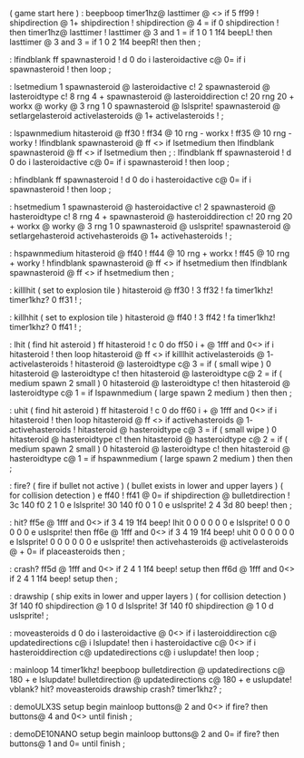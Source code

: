 ( game start here )
: beepboop
  timer1hz@ lasttimer @ <> if
    5 ff99 ! 
    shipdirection @ 1+ shipdirection !
    shipdirection @ 4 = if
      0 shipdirection ! then
    timer1hz@ lasttimer !
    lasttimer @ 3 and 1 = if
      1 0 1 1f4 beepL! 
      then
    lasttimer @ 3 and 3 = if
      1 0 2 1f4 beepR! 
      then
  then ;

: lfindblank
  ff spawnasteroid !
  d 0 do
    i lasteroidactive c@ 0= if
      i spawnasteroid ! then
  loop ;

: lsetmedium
    1 spawnasteroid @ lasteroidactive c!
    2 spawnasteroid @ lasteroidtype c!
    8 rng 4 + spawnasteroid @ lasteroiddirection c!
    20 rng 20 + workx @ worky @ 3 rng 1 0
      spawnasteroid @ lslsprite!
    spawnasteroid @ setlargelasteroid
    activelasteroids @ 1+ activelasteroids ! ;
    
: lspawnmedium
  hitasteroid @ ff30 !
  ff34 @ 10 rng - workx !
  ff35 @ 10 rng - worky !
  lfindblank spawnasteroid @ ff <> if
    lsetmedium then
  lfindblank spawnasteroid @ ff <> if
    lsetmedium then ;
: lfindblank
  ff spawnasteroid !
  d 0 do
    i lasteroidactive c@ 0= if
      i spawnasteroid ! then
  loop ;

: hfindblank
  ff spawnasteroid !
  d 0 do
    i hasteroidactive c@ 0= if
      i spawnasteroid ! then
  loop ;
 
: hsetmedium
    1 spawnasteroid @ hasteroidactive c!
    2 spawnasteroid @ hasteroidtype c!
    8 rng 4 + spawnasteroid @ hasteroiddirection c!
    20 rng 20 + workx @ worky @ 3 rng 1 0
      spawnasteroid @ uslsprite!
    spawnasteroid @ setlargehasteroid
    activehasteroids @ 1+ activehasteroids ! ;
    
: hspawnmedium
  hitasteroid @ ff40 !
  ff44 @ 10 rng + workx !
  ff45 @ 10 rng + worky !
  hfindblank spawnasteroid @ ff <> if
    hsetmedium then
  lfindblank spawnasteroid @ ff <> if
    hsetmedium then ;

: killlhit
  ( set to explosion tile )
  hitasteroid @ ff30 !
  3 ff32 ! fa timer1khz! timer1khz?
  0 ff31 ! ;

: killhhit
  ( set to explosion tile )
  hitasteroid @ ff40 !
  3 ff42 ! fa timer1khz! timer1khz?
  0 ff41 ! ;
  
: lhit
  ( find hit asteroid )
  ff hitasteroid !
  c 0 do
  ff50 i + @ 1fff and 0<> if
    i hitasteroid ! then
  loop
  hitasteroid @ ff <> if
    killlhit
    activelasteroids @ 1- activelasteroids !
    hitasteroid @ lasteroidtype c@ 3 = if
        ( small wipe )
        0 hitasteroid @ lasteroidtype c!
        then
    hitasteroid @ lasteroidtype c@ 2 = if
        ( medium spawn 2 small )
        0 hitasteroid @ lasteroidtype c!
        then
    hitasteroid @ lasteroidtype c@ 1 = if
        lspawnmedium
        ( large spawn 2 medium )
    then 
  then ;
    
: uhit
  ( find hit asteroid )
  ff hitasteroid !
  c 0 do
    ff60 i + @ 1fff and 0<> if
    i hitasteroid ! then
  loop
  hitasteroid @ ff <> if
    activehasteroids @ 1- activehasteroids !
    hitasteroid @ hasteroidtype c@ 3 = if
        ( small wipe )
        0 hitasteroid @ hasteroidtype c!
        then
    hitasteroid @ hasteroidtype c@ 2 = if
        ( medium spawn 2 small )
        0 hitasteroid @ lasteroidtype c!
        then
    hitasteroid @ hasteroidtype c@ 1 = if
        hspawnmedium
        ( large spawn 2 medium )
    then 
  then ;
    
: fire?
  ( fire if bullet not active )
  ( bullet exists in lower and upper layers )
  ( for collision detection )
  e ff40 ! ff41 @ 0= if
    shipdirection @ bulletdirection !
    3c 140 f0 2 1 0 e lslsprite!
    30 140 f0 0 1 0 e uslsprite!
    2 4 3d 80 beep! then ;
    
: hit?
  ff5e @ 1fff and 0<> if
    3 4 19 1f4 beep!
    lhit
    0 0 0 0 0 0 e lslsprite!
    0 0 0 0 0 0 e uslsprite!
  then
  ff6e @ 1fff and 0<> if
    3 4 19 1f4 beep!
    uhit
    0 0 0 0 0 0 e lslsprite!
    0 0 0 0 0 0 e uslsprite!
  then 
  activehasteroids @ activelasteroids @ +
  0= if
    placeasteroids then ;

: crash?
  ff5d @ 1fff and 0<> if
    2 4 1 1f4 beep!
    setup
  then
  ff6d @ 1fff and 0<> if
    2 4 1 1f4 beep!
    setup
  then ;
  
: drawship
  ( ship exits in lower and upper layers )
  ( for collision detection )
  3f 140 f0 shipdirection @ 1 0 d lslsprite!
  3f 140 f0 shipdirection @ 1 0 d uslsprite! ;

: moveasteroids
  d 0 do
    i lasteroidactive @ 0<> if
      i lasteroiddirection c@ updatedirections c@
      i lslupdate! then
    i hasteroidactive c@ 0<> if
      i hasteroiddirection c@ updatedirections c@
      i uslupdate! then
  loop ;

: mainloop
    14 timer1khz!
    beepboop
    bulletdirection @ updatedirections c@ 180 + 
      e lslupdate!
    bulletdirection @ updatedirections c@ 180 + 
      e uslupdate!
    vblank?
    hit?
    moveasteroids drawship
    crash? timer1khz? ;

: demoULX3S
  setup
  begin
    mainloop
    buttons@ 2 and 0<> if 
      fire? then
    buttons@ 4 and 0<>
  until finish ;

: demoDE10NANO
  setup
  begin
     mainloop
     buttons@ 2 and 0= if 
      fire? then
   buttons@ 1 and 0=
  until finish ;

  

